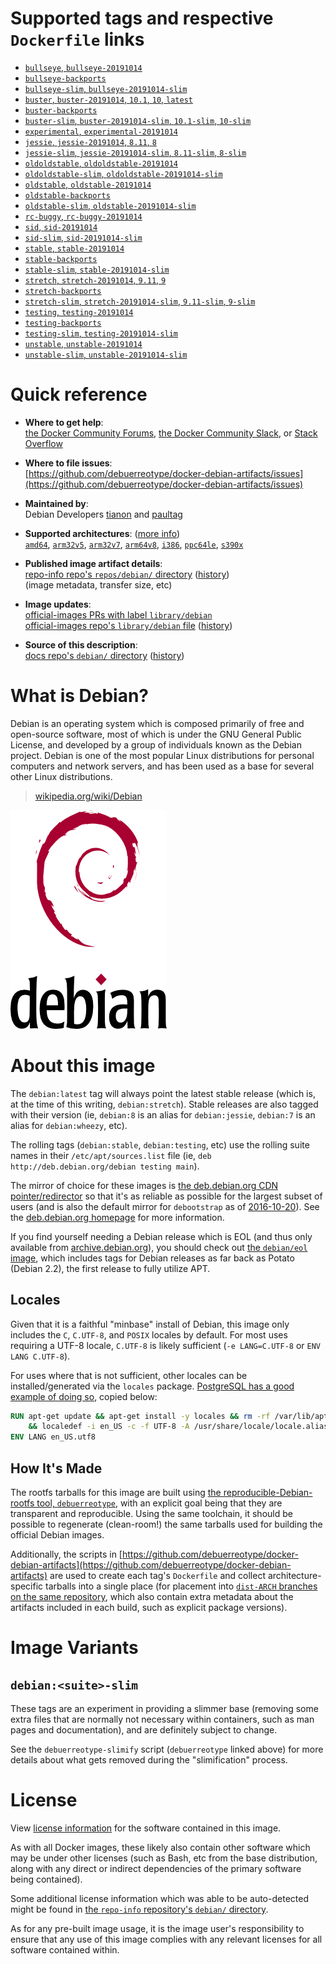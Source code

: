 <!--

********************************************************************************

WARNING:

    DO NOT EDIT "debian/README.md"

    IT IS AUTO-GENERATED

    (from the other files in "debian/" combined with a set of templates)

********************************************************************************

-->

# Supported tags and respective `Dockerfile` links

-	[`bullseye`, `bullseye-20191014`](https://github.com/debuerreotype/docker-debian-artifacts/blob/fd091f0a2aa0f469ee1ff991cb99748025d567f8/bullseye/Dockerfile)
-	[`bullseye-backports`](https://github.com/debuerreotype/docker-debian-artifacts/blob/fd091f0a2aa0f469ee1ff991cb99748025d567f8/bullseye/backports/Dockerfile)
-	[`bullseye-slim`, `bullseye-20191014-slim`](https://github.com/debuerreotype/docker-debian-artifacts/blob/fd091f0a2aa0f469ee1ff991cb99748025d567f8/bullseye/slim/Dockerfile)
-	[`buster`, `buster-20191014`, `10.1`, `10`, `latest`](https://github.com/debuerreotype/docker-debian-artifacts/blob/fd091f0a2aa0f469ee1ff991cb99748025d567f8/buster/Dockerfile)
-	[`buster-backports`](https://github.com/debuerreotype/docker-debian-artifacts/blob/fd091f0a2aa0f469ee1ff991cb99748025d567f8/buster/backports/Dockerfile)
-	[`buster-slim`, `buster-20191014-slim`, `10.1-slim`, `10-slim`](https://github.com/debuerreotype/docker-debian-artifacts/blob/fd091f0a2aa0f469ee1ff991cb99748025d567f8/buster/slim/Dockerfile)
-	[`experimental`, `experimental-20191014`](https://github.com/debuerreotype/docker-debian-artifacts/blob/fd091f0a2aa0f469ee1ff991cb99748025d567f8/experimental/Dockerfile)
-	[`jessie`, `jessie-20191014`, `8.11`, `8`](https://github.com/debuerreotype/docker-debian-artifacts/blob/fd091f0a2aa0f469ee1ff991cb99748025d567f8/jessie/Dockerfile)
-	[`jessie-slim`, `jessie-20191014-slim`, `8.11-slim`, `8-slim`](https://github.com/debuerreotype/docker-debian-artifacts/blob/fd091f0a2aa0f469ee1ff991cb99748025d567f8/jessie/slim/Dockerfile)
-	[`oldoldstable`, `oldoldstable-20191014`](https://github.com/debuerreotype/docker-debian-artifacts/blob/fd091f0a2aa0f469ee1ff991cb99748025d567f8/oldoldstable/Dockerfile)
-	[`oldoldstable-slim`, `oldoldstable-20191014-slim`](https://github.com/debuerreotype/docker-debian-artifacts/blob/fd091f0a2aa0f469ee1ff991cb99748025d567f8/oldoldstable/slim/Dockerfile)
-	[`oldstable`, `oldstable-20191014`](https://github.com/debuerreotype/docker-debian-artifacts/blob/fd091f0a2aa0f469ee1ff991cb99748025d567f8/oldstable/Dockerfile)
-	[`oldstable-backports`](https://github.com/debuerreotype/docker-debian-artifacts/blob/fd091f0a2aa0f469ee1ff991cb99748025d567f8/oldstable/backports/Dockerfile)
-	[`oldstable-slim`, `oldstable-20191014-slim`](https://github.com/debuerreotype/docker-debian-artifacts/blob/fd091f0a2aa0f469ee1ff991cb99748025d567f8/oldstable/slim/Dockerfile)
-	[`rc-buggy`, `rc-buggy-20191014`](https://github.com/debuerreotype/docker-debian-artifacts/blob/fd091f0a2aa0f469ee1ff991cb99748025d567f8/rc-buggy/Dockerfile)
-	[`sid`, `sid-20191014`](https://github.com/debuerreotype/docker-debian-artifacts/blob/fd091f0a2aa0f469ee1ff991cb99748025d567f8/sid/Dockerfile)
-	[`sid-slim`, `sid-20191014-slim`](https://github.com/debuerreotype/docker-debian-artifacts/blob/fd091f0a2aa0f469ee1ff991cb99748025d567f8/sid/slim/Dockerfile)
-	[`stable`, `stable-20191014`](https://github.com/debuerreotype/docker-debian-artifacts/blob/fd091f0a2aa0f469ee1ff991cb99748025d567f8/stable/Dockerfile)
-	[`stable-backports`](https://github.com/debuerreotype/docker-debian-artifacts/blob/fd091f0a2aa0f469ee1ff991cb99748025d567f8/stable/backports/Dockerfile)
-	[`stable-slim`, `stable-20191014-slim`](https://github.com/debuerreotype/docker-debian-artifacts/blob/fd091f0a2aa0f469ee1ff991cb99748025d567f8/stable/slim/Dockerfile)
-	[`stretch`, `stretch-20191014`, `9.11`, `9`](https://github.com/debuerreotype/docker-debian-artifacts/blob/fd091f0a2aa0f469ee1ff991cb99748025d567f8/stretch/Dockerfile)
-	[`stretch-backports`](https://github.com/debuerreotype/docker-debian-artifacts/blob/fd091f0a2aa0f469ee1ff991cb99748025d567f8/stretch/backports/Dockerfile)
-	[`stretch-slim`, `stretch-20191014-slim`, `9.11-slim`, `9-slim`](https://github.com/debuerreotype/docker-debian-artifacts/blob/fd091f0a2aa0f469ee1ff991cb99748025d567f8/stretch/slim/Dockerfile)
-	[`testing`, `testing-20191014`](https://github.com/debuerreotype/docker-debian-artifacts/blob/fd091f0a2aa0f469ee1ff991cb99748025d567f8/testing/Dockerfile)
-	[`testing-backports`](https://github.com/debuerreotype/docker-debian-artifacts/blob/fd091f0a2aa0f469ee1ff991cb99748025d567f8/testing/backports/Dockerfile)
-	[`testing-slim`, `testing-20191014-slim`](https://github.com/debuerreotype/docker-debian-artifacts/blob/fd091f0a2aa0f469ee1ff991cb99748025d567f8/testing/slim/Dockerfile)
-	[`unstable`, `unstable-20191014`](https://github.com/debuerreotype/docker-debian-artifacts/blob/fd091f0a2aa0f469ee1ff991cb99748025d567f8/unstable/Dockerfile)
-	[`unstable-slim`, `unstable-20191014-slim`](https://github.com/debuerreotype/docker-debian-artifacts/blob/fd091f0a2aa0f469ee1ff991cb99748025d567f8/unstable/slim/Dockerfile)

# Quick reference

-	**Where to get help**:  
	[the Docker Community Forums](https://forums.docker.com/), [the Docker Community Slack](https://blog.docker.com/2016/11/introducing-docker-community-directory-docker-community-slack/), or [Stack Overflow](https://stackoverflow.com/search?tab=newest&q=docker)

-	**Where to file issues**:  
	[https://github.com/debuerreotype/docker-debian-artifacts/issues](https://github.com/debuerreotype/docker-debian-artifacts/issues)

-	**Maintained by**:  
	Debian Developers [tianon](https://qa.debian.org/developer.php?login=tianon) and [paultag](https://qa.debian.org/developer.php?login=paultag)

-	**Supported architectures**: ([more info](https://github.com/docker-library/official-images#architectures-other-than-amd64))  
	[`amd64`](https://hub.docker.com/r/amd64/debian/), [`arm32v5`](https://hub.docker.com/r/arm32v5/debian/), [`arm32v7`](https://hub.docker.com/r/arm32v7/debian/), [`arm64v8`](https://hub.docker.com/r/arm64v8/debian/), [`i386`](https://hub.docker.com/r/i386/debian/), [`ppc64le`](https://hub.docker.com/r/ppc64le/debian/), [`s390x`](https://hub.docker.com/r/s390x/debian/)

-	**Published image artifact details**:  
	[repo-info repo's `repos/debian/` directory](https://github.com/docker-library/repo-info/blob/master/repos/debian) ([history](https://github.com/docker-library/repo-info/commits/master/repos/debian))  
	(image metadata, transfer size, etc)

-	**Image updates**:  
	[official-images PRs with label `library/debian`](https://github.com/docker-library/official-images/pulls?q=label%3Alibrary%2Fdebian)  
	[official-images repo's `library/debian` file](https://github.com/docker-library/official-images/blob/master/library/debian) ([history](https://github.com/docker-library/official-images/commits/master/library/debian))

-	**Source of this description**:  
	[docs repo's `debian/` directory](https://github.com/docker-library/docs/tree/master/debian) ([history](https://github.com/docker-library/docs/commits/master/debian))

# What is Debian?

Debian is an operating system which is composed primarily of free and open-source software, most of which is under the GNU General Public License, and developed by a group of individuals known as the Debian project. Debian is one of the most popular Linux distributions for personal computers and network servers, and has been used as a base for several other Linux distributions.

> [wikipedia.org/wiki/Debian](https://en.wikipedia.org/wiki/Debian)

![logo](https://raw.githubusercontent.com/docker-library/docs/b449be7df57e9ed9086bb5821bfb5d6cdc5d67a4/debian/logo.png)

# About this image

The `debian:latest` tag will always point the latest stable release (which is, at the time of this writing, `debian:stretch`). Stable releases are also tagged with their version (ie, `debian:8` is an alias for `debian:jessie`, `debian:7` is an alias for `debian:wheezy`, etc).

The rolling tags (`debian:stable`, `debian:testing`, etc) use the rolling suite names in their `/etc/apt/sources.list` file (ie, `deb http://deb.debian.org/debian testing main`).

The mirror of choice for these images is [the deb.debian.org CDN pointer/redirector](https://deb.debian.org) so that it's as reliable as possible for the largest subset of users (and is also the default mirror for `debootstrap` as of [2016-10-20](https://anonscm.debian.org/cgit/d-i/debootstrap.git/commit/?id=9e8bc60ad1ccf3a25ce7890526b70059f3e770de)). See the [deb.debian.org homepage](https://deb.debian.org) for more information.

If you find yourself needing a Debian release which is EOL (and thus only available from [archive.debian.org](http://archive.debian.org)), you should check out [the `debian/eol` image](https://hub.docker.com/r/debian/eol/), which includes tags for Debian releases as far back as Potato (Debian 2.2), the first release to fully utilize APT.

## Locales

Given that it is a faithful "minbase" install of Debian, this image only includes the `C`, `C.UTF-8`, and `POSIX` locales by default. For most uses requiring a UTF-8 locale, `C.UTF-8` is likely sufficient (`-e LANG=C.UTF-8` or `ENV LANG C.UTF-8`).

For uses where that is not sufficient, other locales can be installed/generated via the `locales` package. [PostgreSQL has a good example of doing so](https://github.com/docker-library/postgres/blob/69bc540ecfffecce72d49fa7e4a46680350037f9/9.6/Dockerfile#L21-L24), copied below:

```dockerfile
RUN apt-get update && apt-get install -y locales && rm -rf /var/lib/apt/lists/* \
	&& localedef -i en_US -c -f UTF-8 -A /usr/share/locale/locale.alias en_US.UTF-8
ENV LANG en_US.utf8
```

## How It's Made

The rootfs tarballs for this image are built using [the reproducible-Debian-rootfs tool, `debuerreotype`](https://github.com/debuerreotype/debuerreotype), with an explicit goal being that they are transparent and reproducible. Using the same toolchain, it should be possible to regenerate (clean-room!) the same tarballs used for building the official Debian images.

Additionally, the scripts in [https://github.com/debuerreotype/docker-debian-artifacts](https://github.com/debuerreotype/docker-debian-artifacts) are used to create each tag's `Dockerfile` and collect architecture-specific tarballs into a single place (for placement into [`dist-ARCH` branches on the same repository](https://github.com/debuerreotype/docker-debian-artifacts/branches), which also contain extra metadata about the artifacts included in each build, such as explicit package versions).

# Image Variants

## `debian:<suite>-slim`

These tags are an experiment in providing a slimmer base (removing some extra files that are normally not necessary within containers, such as man pages and documentation), and are definitely subject to change.

See the `debuerreotype-slimify` script (`debuerreotype` linked above) for more details about what gets removed during the "slimification" process.

# License

View [license information](https://www.debian.org/social_contract#guidelines) for the software contained in this image.

As with all Docker images, these likely also contain other software which may be under other licenses (such as Bash, etc from the base distribution, along with any direct or indirect dependencies of the primary software being contained).

Some additional license information which was able to be auto-detected might be found in [the `repo-info` repository's `debian/` directory](https://github.com/docker-library/repo-info/tree/master/repos/debian).

As for any pre-built image usage, it is the image user's responsibility to ensure that any use of this image complies with any relevant licenses for all software contained within.
